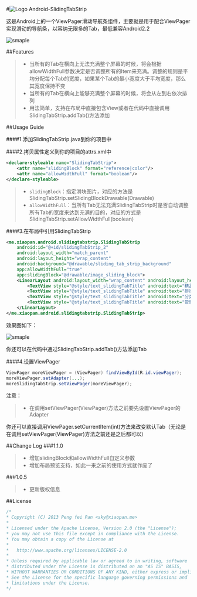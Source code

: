 #![Logo](https://github.com/xiaopansky/Android-SlidingTabStrip/raw/master/res/drawable-mdpi/ic_launcher.png) Android-SlidingTabStrip

这是Android上的一个ViewPager滑动导航条组件，主要就是用于配合ViewPager实现滑动的导航条，以容纳无限多的Tab，最低兼容Android2.2

![smaple](https://github.com/xiaopansky/Android-SlidingTabStrip/raw/master/docs/sample.png)

##Features
>* 当所有的Tab在横向上无法充满整个屏幕的时候，将会根据allowWidthFull参数决定是否调整所有的Item来充满。调整的规则是平均分配每个Tab的宽度，如果某个Tab的最小宽度大于平均宽度，那么其宽度保持不变
>* 当所有的Tab在横向上能够充满整个屏幕的时候，将会从左到右依次排列
>* 用法简单，支持在布局中直接包含View或者在代码中直接调用SlidingTabStrip.addTab()方法添加

##Usage Guide

####1.添加SlidingTabStrip.java到你的项目中

####2.拷贝属性定义到你的项目的attrs.xml中
```xml
<declare-styleable name="SlidingTabStrip">
    <attr name="slidingBlock" format="reference|color"/>
    <attr name="allowWidthFull" format="boolean"/>
</declare-styleable>
```
>* ``slidingBlock``：指定滑块图片，对应的方法是SlidingTabStrip.setSlidingBlockDrawable(Drawable)
>* ``allowWidthFull``：当所有Tab无法充满SlidingTabStrip时是否自动调整所有Tab的宽度来达到充满的目的，对应的方式是SlidingTabStrip.setAllowWidthFull(boolean)

####3.在布局中引用SlidingTabStrip
```xml
<me.xiaopan.android.slidingtabstrip.SlidingTabStrip
    android:id="@+id/slidingTabStrip_2"
    android:layout_width="match_parent"
    android:layout_height="wrap_content"
    android:background="@drawable/sliding_tab_strip_background"
    app:allowWidthFull="true"
    app:slidingBlock="@drawable/image_sliding_block">
    <LinearLayout android:layout_width="wrap_content" android:layout_height="wrap_content">
        <TextView style="@style/text_slidingTabTitle" android:text="精品"/>
        <TextView style="@style/text_slidingTabTitle" android:text="排行"/>
        <TextView style="@style/text_slidingTabTitle" android:text="分类"/>
        <TextView style="@style/text_slidingTabTitle" android:text="管理"/>
    </LinearLayout>
</me.xiaopan.android.slidingtabstrip.SlidingTabStrip>
```
效果图如下：

![smaple](https://github.com/xiaopansky/Android-SlidingTabStrip/raw/master/docs/sample2.png)

你还可以在代码中通过SlidingTabStrip.addTab()方法添加Tab

####4.设置ViewPager
```java
ViewPager moreViewPager = (ViewPager) findViewById(R.id.viewPager);
moreViewPager.setAdapter(...);
moreSlidingTabStrip.setViewPager(moreViewPager);
```
注意：
>* 在调用setViewPager(ViewPager)方法之前要先设置ViewPager的Adapter

你还可以直接调用ViewPager.setCurrentItem(int)方法来改变默认Tab（无论是在调用setViewPager(ViewPager)方法之前还是之后都可以）

##Change Log
###1.1.0
>* 增加slidingBlock和allowWidthFull自定义参数
>* 增加布局预览支持，如此一来之前的使用方式就作废了

###1.0.5
>* 更新版权信息

##License
```java
/*
* Copyright (C) 2013 Peng fei Pan <sky@xiaopan.me>
*
* Licensed under the Apache License, Version 2.0 (the "License");
* you may not use this file except in compliance with the License.
* You may obtain a copy of the License at
*
*   http://www.apache.org/licenses/LICENSE-2.0
*
* Unless required by applicable law or agreed to in writing, software
* distributed under the License is distributed on an "AS IS" BASIS,
* WITHOUT WARRANTIES OR CONDITIONS OF ANY KIND, either express or implied.
* See the License for the specific language governing permissions and
* limitations under the License.
*/
```